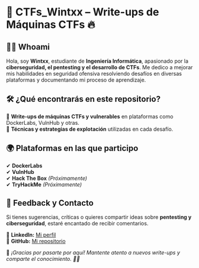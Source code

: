 # 🚀 CTFs_Wintxx – Write-ups de Máquinas CTFs 🔥

## 👨‍💻 Whoami  
Hola, soy **Wintxx**, estudiante de **Ingeniería Informática**, apasionado por la **ciberseguridad, el pentesting y el desarrollo de CTFs**. Me dedico a mejorar mis habilidades en seguridad ofensiva resolviendo desafíos en diversas plataformas y documentando mi proceso de aprendizaje.  

## 🛠 ¿Qué encontrarás en este repositorio?  
📌 **Write-ups de máquinas CTFs y vulnerables** en plataformas como DockerLabs, VulnHub y otras.  
📌 **Técnicas y estrategias de explotación** utilizadas en cada desafío.   

## 🌍 Plataformas en las que participo  
✔ **DockerLabs**  
✔ **VulnHub**  
✔ **Hack The Box** *(Próximamente)*  
✔ **TryHackMe** *(Próximamente)*  

## 🤝 Feedback y Contacto  
Si tienes sugerencias, críticas o quieres compartir ideas sobre **pentesting y ciberseguridad**, estaré encantado de recibir comentarios.  

🔹 **LinkedIn:** [Mi perfil](https://www.linkedin.com/in/jean-hurtado-8741a42a5/)  
🔹 **GitHub:** [Mi repositorio](https://github.com/jhurtadomi)  

📌 *¡Gracias por pasarte por aquí! Mantente atento a nuevos write-ups y comparte el conocimiento. 🚀🔥*  
